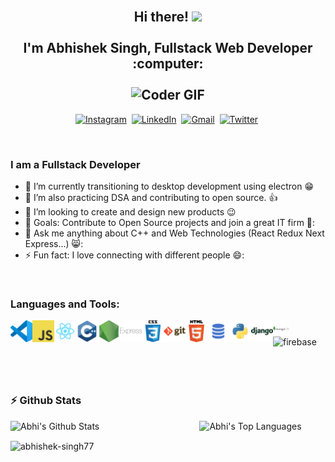 <h2 align="center">
 <abc>
  <br>Hi there! <img src="https://user-images.githubusercontent.com/42378118/110234147-e3259600-7f4e-11eb-95be-0c4047144dea.gif" width="30"><br>
  <br> I'm Abhishek Singh, Fullstack Web Developer :computer:<br>
  <br>
    <img src="https://media.giphy.com/media/SWoSkN6DxTszqIKEqv/giphy.gif" alt="Coder GIF" width="500">
 </abc>
</h2> 
<p align="center">
<span><a href="https://www.instagram.com/abhi_7.7/"><img src="https://img.shields.io/badge/instagram-%23E4405F.svg?&style=for-the-badge&logo=instagram&logoColor=white" alt="Instagram" /></a></span>&nbsp;
<span><a href="https://www.linkedin.com/in/abhisheksingh772000/"><img src="https://img.shields.io/badge/linkedin-%230077B5.svg?&style=for-the-badge&logo=linkedin&logoColor=white" alt="LinkedIn" /></a></span>&nbsp;
<a href="mailto:assomvanshi7@gmail.com?subject=Hola%20Sumanth"><img src="https://img.shields.io/badge/gmail-%23D14836.svg?&style=for-the-badge&logo=gmail&logoColor=white" alt="Gmail"/></a>&nbsp;
<span><a href="https://twitter.com/Abhi00929195/"><img src="https://img.shields.io/badge/twitter-%230077B5.svg?&style=for-the-badge&logo=twitter&logoColor=white" alt="Twitter" /></a></span>&nbsp;

</p>

<br>

### I am a Fullstack Developer
- 🔭 I’m currently transitioning to desktop development using electron :grin:
- 🌱 I’m also practicing DSA and contributing to open source. 👍
- 👯 I’m looking to create and design new products :wink:
- 🥅 Goals: Contribute to Open Source projects and join a great IT firm 🐥:
- 💬 Ask me anything about C++ and Web Technologies (React Redux Next Express...) 😸:
- ⚡ Fun fact: I love connecting with different people 😄:

<br>

### Languages and Tools: 


<img align="left" alt="Visual Studio Code" width="35px" src="https://raw.githubusercontent.com/github/explore/80688e429a7d4ef2fca1e82350fe8e3517d3494d/topics/visual-studio-code/visual-studio-code.png" />
<img align="left" alt="JavaScript" width="35px" src="https://raw.githubusercontent.com/github/explore/80688e429a7d4ef2fca1e82350fe8e3517d3494d/topics/javascript/javascript.png" />
<img align="left" alt="Vscode" width="35px" src="https://raw.githubusercontent.com/github/explore/80688e429a7d4ef2fca1e82350fe8e3517d3494d/topics/react/react.png" />
<img align="left" alt="cpp" width="35px" src="https://raw.githubusercontent.com/github/explore/80688e429a7d4ef2fca1e82350fe8e3517d3494d/topics/cpp/cpp.png" />
<img align="left" alt="nodeJs" width="35px" src="https://raw.githubusercontent.com/github/explore/80688e429a7d4ef2fca1e82350fe8e3517d3494d/topics/nodejs/nodejs.png" />
<img align="left" alt="express" width="35px" src="https://raw.githubusercontent.com/github/explore/80688e429a7d4ef2fca1e82350fe8e3517d3494d/topics/express/express.png" />
<img align="left" alt="CSS3" width="35px" src="https://raw.githubusercontent.com/github/explore/80688e429a7d4ef2fca1e82350fe8e3517d3494d/topics/css/css.png" />
<img align="left" alt="Git" width="35px" src="https://raw.githubusercontent.com/github/explore/80688e429a7d4ef2fca1e82350fe8e3517d3494d/topics/git/git.png" />
<img align="left" alt="Html" width="35px" src="https://raw.githubusercontent.com/github/explore/78df643247d429f6cc873026c0622819ad797942/topics/html/html.png" />
<img align="left" alt="SQL" width="35px" src="https://raw.githubusercontent.com/github/explore/80688e429a7d4ef2fca1e82350fe8e3517d3494d/topics/sql/sql.png" />
<img align="left" alt="django" width="35px" src="https://raw.githubusercontent.com/github/explore/80688e429a7d4ef2fca1e82350fe8e3517d3494d/topics/python/python.png" />
<img align="left" alt="python" width="35px" src="https://raw.githubusercontent.com/github/explore/80688e429a7d4ef2fca1e82350fe8e3517d3494d/topics/django/django.png" />
<img align="left" alt="MongoDB" width="26px" src="https://raw.githubusercontent.com/github/explore/80688e429a7d4ef2fca1e82350fe8e3517d3494d/topics/mongodb/mongodb.png" />
<img src="https://www.vectorlogo.zone/logos/firebase/firebase-icon.svg" alt="firebase" width="40" height="40"/> </a>

<br>
<br>
<br>
<br>

### :zap: Github Stats

  <img align="left" src="https://github-readme-stats.vercel.app/api?username=abhishek-singh77&show_icons=true&title_color=fff&icon_color=79ff97&text_color=efefef&bg_color=24292e" alt="Abhi's Github Stats" width="60%">
  
<img src="https://github-readme-stats.vercel.app/api/top-langs/?username=abhishek-singh77&show_icons=true&hide_border=true&theme=radical" width="37%" alt="Abhi's Top Languages">

<p><img align="center" src="https://github-readme-streak-stats.herokuapp.com/?user=abhishek-singh77&" alt="abhishek-singh77" /></p>

<!--
**abhishek-singh77/abhishek-singh77** is a ✨ _special_ ✨ repository because its `README.md` (this file) appears on your GitHub profile.

Here are some ideas to get you started:

- 🔭 I’m currently working on ...
- 🌱 I’m currently learning ...
- 👯 I’m looking to collaborate on ...
- 🤔 I’m looking for help with ...
- 💬 Ask me about ...
- 📫 How to reach me: ...
- 😄 Pronouns: ...
- ⚡ Fun fact: ...
-->
